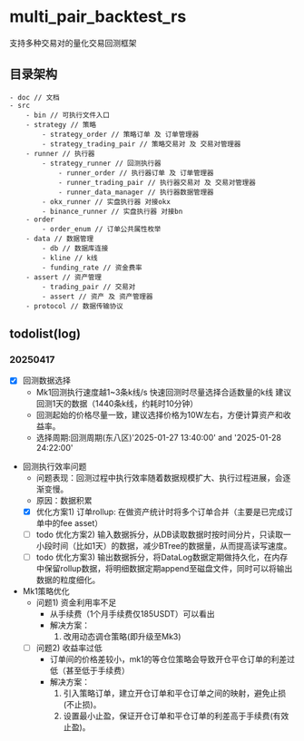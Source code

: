 # multi_pair_backtest_rs
支持多种交易对的量化交易回测框架
## 目录架构
```
- doc // 文档
- src
    - bin // 可执行文件入口
    - strategy // 策略
        - strategy_order // 策略订单 及 订单管理器
        - strategy_trading_pair // 策略交易对 及 交易对管理器
    - runner // 执行器
        - strategy_runner // 回测执行器
            - runner_order // 执行器订单 及 订单管理器
            - runner_trading_pair // 执行器交易对 及 交易对管理器
            - runner_data_manager // 执行器数据管理器
        - okx_runner // 实盘执行器 对接okx
        - binance_runner // 实盘执行器 对接bn
    - order
        - order_enum // 订单公共属性枚举
    - data // 数据管理
        - db // 数据库连接
        - kline // k线
        - funding_rate // 资金费率
    - assert // 资产管理
        - trading_pair // 交易对
        - assert // 资产 及 资产管理器
    - protocol // 数据传输协议
```
## todolist(log)
### 20250417
 - [x] 回测数据选择
   - Mk1回测执行速度越1~3条k线/s 快速回测时尽量选择合适数量的k线 建议回测1天的数据（1440条k线，约耗时10分钟）
   - 回测起始的价格尽量一致，建议选择价格为10W左右，方便计算资产和收益率。
   - 选择周期:回测周期(东八区)'2025-01-27 13:40:00' and '2025-01-28 24:22:00'
 - 回测执行效率问题
   - 问题表现：回测过程中执行效率随着数据规模扩大、执行过程进展，会逐渐变慢。
   - 原因：数据积累
   - [x] 优化方案1) 订单rollup: 在做资产统计时将多个订单合并（主要是已完成订单中的fee asset）
   - [ ] todo 优化方案2) 输入数据拆分，从DB读取数据时按时间分片，只读取一小段时间（比如1天）的数据，减少BTree的数据量，从而提高读写速度。
   - [ ] todo 优化方案3) 输出数据拆分，将DataLog数据定期做持久化，在内存中保留rollup数据，将明细数据定期append至磁盘文件，同时可以将输出数据的粒度细化。
 - Mk1策略优化
   - 问题1) 资金利用率不足
     - 从手续费（1个月手续费仅185USDT）可以看出
     - 解决方案：
       1. 改用动态调仓策略(即升级至Mk3)
   - [ ] 问题2) 收益率过低
     - 订单间的价格差较小，mk1的等仓位策略会导致开仓平仓订单的利差过低（甚至低于手续费）
     - 解决方案：
       1. 引入策略订单，建立开仓订单和平仓订单之间的映射，避免止损(不止损)。
       2. 设置最小止盈，保证开仓订单和平仓订单的利差高于手续费(有效止盈)。
